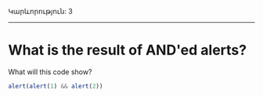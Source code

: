 Կարևորություն: 3

---

# What is the result of AND'ed alerts?

What will this code show?

```js
alert(alert(1) && alert(2))
```
